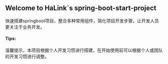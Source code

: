 ## Welcome to HaLink`s spring-boot-start-project
快速搭建springboot项目，整合多种常用组件，简化项目开发步骤，让开发人员更关注于业务开发。

#### Tips:
温馨提示，本项目根据个人开发习惯进行搭建，在开始使用前可以根据个人或团队的开发习惯进行调整。



